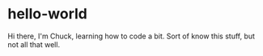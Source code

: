 # hello-world
Hi there, I'm Chuck, learning how to code a bit. Sort of know this stuff, but not all that well. 
